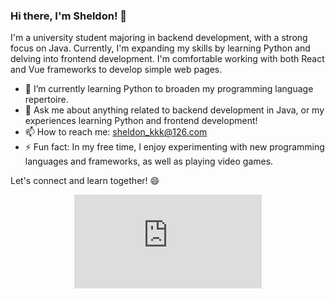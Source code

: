 ### Hi there, I'm Sheldon! 👋
I'm a university student majoring in backend development, with a strong focus on Java. Currently, I'm expanding my skills by learning Python and delving into frontend development. I'm comfortable working with both React and Vue frameworks to develop simple web pages.

- 🌱 I’m currently learning Python to broaden my programming language repertoire.
- 💬 Ask me about anything related to backend development in Java, or my experiences learning Python and frontend development!
- 📫 How to reach me: sheldon_kkk@126.com
- ⚡ Fun fact: In my free time, I enjoy experimenting with new programming languages and frameworks, as well as playing video games.

Let's connect and learn together! 😄

<div align="center">
  <figure><embed src="https://wakatime.com/share/@018d64cd-0960-4dea-92b6-7b4179d8465b/00f96794-89ed-434a-b520-c54858d28b25.svg"></embed></figure>
</div>




